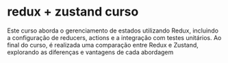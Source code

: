 # redux + zustand curso

Este curso aborda o gerenciamento de estados utilizando Redux, incluindo a configuração de reducers, actions e a integração com testes unitários.
Ao final do curso, é realizada uma comparação entre Redux e Zustand, explorando as diferenças e vantagens de cada abordagem
